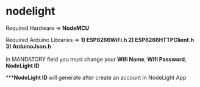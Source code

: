 # nodelight


Required Hardware => <b>NodeMCU</b>

Required Arduino Libraries => <b>1) ESP8266WiFi.h </b>
                              <b>2) ESP8266HTTPClient.h </b>
                              <b>3) ArduinoJson.h </b>
<br>
<br>
In MANDATORY field you must change your <b>Wifi Name</b>, <b>Wifi Password</b>, <b>NodeLight ID</b>

***<b>NodeLight ID </b> will generate after create an account in NodeLight App
